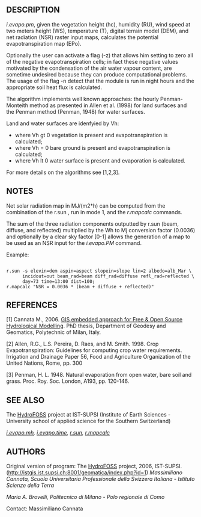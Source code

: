 
## DESCRIPTION

*i.evapo.pm*, given the vegetation height (hc), humidity (RU),
wind speed at two meters height (WS), temperature (T), digital terrain model (DEM),
and net radiation (NSR) raster input maps,
calculates the potential evapotranspiration map (EPo).

Optionally the user can activate a flag (-z)
that allows him setting to zero all of the negative evapotranspiration cells;
in fact these negative values motivated by the condensation of the air water
vapour content, are sometime undesired because they can produce computational
problems. The usage of the flag -n detect that the module is run in night hours
and the appropriate soil heat flux is calculated.

The algorithm implements well known approaches: the hourly
Penman-Monteith method as presented in Allen et al. (1998) for land
surfaces and the Penman method (Penman, 1948) for water surfaces.

Land and water surfaces are idenfyied by Vh:

* where Vh gt 0 vegetation is present and evapotranspiration is calculated;
* where Vh = 0 bare ground is present and evapotranspiration is calculated;
* where Vh lt 0 water surface is present and evaporation is calculated.

For more details on the algorithms see [1,2,3].

## NOTES

Net solar radiation map in MJ/(m2\*h) can be computed from the combination of the r.sun ,
run in mode 1, and the *r.mapcalc* commands.

The sum of the three radiation components outputted by r.sun (beam, diffuse, and reflected)
multiplied by the Wh to Mj conversion factor (0.0036) and optionally by a
clear sky factor [0-1] allows the generation of a map to be used as
an NSR input for the *i.evapo.PM* command.

Example:

```

r.sun -s elevin=dem aspin=aspect slopein=slope lin=2 albedo=alb_Mar \
      incidout=out beam_rad=beam diff_rad=diffuse refl_rad=reflected \
      day=73 time=13:00 dist=100;
r.mapcalc "NSR = 0.0036 * (beam + diffuse + reflected)"

```

## REFERENCES

[1] Cannata M., 2006. [GIS embedded approach for Free & Open Source Hydrological Modelling](http://istgis.ist.supsi.ch:8001/geomatica/index.php?id=1). PhD thesis, Department of Geodesy and Geomatics, Polytechnic of Milan, Italy.

[2] Allen, R.G., L.S. Pereira, D. Raes, and M. Smith. 1998.
Crop Evapotranspiration: Guidelines for computing crop water requirements.
Irrigation and Drainage Paper 56, Food and Agriculture Organization of the
United Nations, Rome, pp. 300

[3] Penman, H. L. 1948. Natural evaporation from open water,
bare soil and grass. Proc. Roy. Soc. London, A193, pp. 120-146.

## SEE ALSO

The [HydroFOSS](http://istgis.ist.supsi.ch:8001/geomatica/)
project at IST-SUPSI (Institute of Earth Sciences - University school of
applied science for the Southern Switzerland)

*[i.evapo.mh](i.evapo.mh.html),
[i.evapo.time](i.evapo.time.html),
[r.sun](r.sun.html),
[r.mapcalc](r.mapcalc.html)*

## AUTHORS

Original version of program: The [HydroFOSS](http://istgis.ist.supsi.ch:8001/geomatica/index.php?id=1) project, 2006, IST-SUPSI. (<http://istgis.ist.supsi.ch:8001/geomatica/index.php?id=1>)
*Massimiliano Cannata, Scuola Universitaria Professionale della Svizzera Italiana - Istituto Scienze della Terra*

*Maria A. Brovelli, Politecnico di Milano - Polo regionale di Como*

Contact: Massimiliano Cannata
